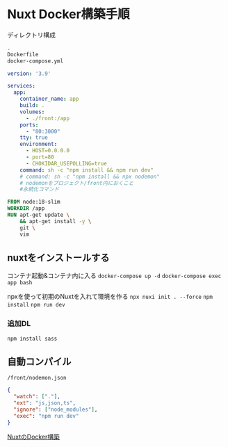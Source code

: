 # Nuxt Docker構築手順

ディレクトリ構成

``` sh
.
Dockerfile
docker-compose.yml


```

``` docker-compose.yml
version: '3.9'

services:
  app:
    container_name: app
    build: .
    volumes:
      - ./front:/app
    ports:
      - "80:3000"
    tty: true
    environment:
      - HOST=0.0.0.0
      - port=80
      - CHOKIDAR_USEPOLLING=true
    command: sh -c "npm install && npm run dev"
    # command: sh -c "npm install && npx nodemon"
    # nodemonをプロジェクト/front内におくこと
    #永続化コマンド
```

``` Dockerfile
FROM node:18-slim
WORKDIR /app
RUN apt-get update \
    && apt-get install -y \
    git \
    vim
```

## nuxtをインストールする

コンテナ起動&コンテナ内に入る
`docker-compose up -d`
`docker-compose exec app bash`

npxを使って初期のNuxtを入れて環境を作る
`npx nuxi init . --force`
`npm install`
`npm run dev`

### 追加DL

`npm install sass`

## 自動コンパイル

`/front/nodemon.json`

``` json
{
  "watch": ["."],
  "ext": "js,json,ts",
  "ignore": ["node_modules"],
  "exec": "npm run dev"
}
```

[NuxtのDocker構築](https://qiita.com/A-Kira/items/5ce3e1bff34e179ebbc2)


